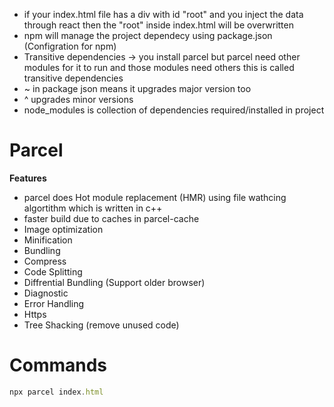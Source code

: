 - if your index.html file has a div with id "root" and you inject the data through react then the "root" inside index.html will be overwritten
- npm will manage the project dependecy using package.json (Configration for npm)
- Transitive dependencies -> you install parcel but parcel need other modules for it to run and those modules need others this is called transitive dependencies
- ~ in package json means it upgrades major version too
- ^ upgrades minor versions
- node_modules is collection of dependencies required/installed in project

# Parcel

**Features**

- parcel does Hot module replacement (HMR) using file wathcing algortithm which is written in c++
- faster build due to caches in parcel-cache
- Image optimization
- Minification
- Bundling
- Compress
- Code Splitting
- Diffrential Bundling (Support older browser)
- Diagnostic
- Error Handling
- Https
- Tree Shacking (remove unused code)

# Commands

```javascript
npx parcel index.html

```
